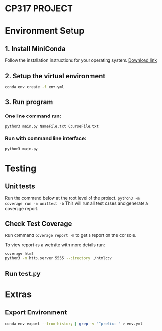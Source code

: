 # CP317 PROJECT


# Environment Setup

## 1. Install MiniConda
Follow the installation instructions for your operating system. [Download link](https://docs.conda.io/en/latest/miniconda.html)

## 2. Setup the virtual environment

```bash
conda env create -f env.yml
```

## 3. Run program
### One line command run:
```bash
python3 main.py NameFile.txt CourseFile.txt
```

### Run with command line interface:
```bash
python3 main.py
```

# Testing

## Unit tests
Run the command below at the root level of the project.
`python3 -m coverage run -m unittest -b`
This will run all test cases and generate a coverage report.

## Check Test Coverage
Run command `coverage report -m` to get a report on the console.

To view report as a website with more details run:
```bash
coverage html
python3 -m http.server 5555 --directory ./htmlcov
```

## Run test.py 

# Extras

## Export Environment
```bash
conda env export --from-history | grep -v "^prefix: " > env.yml
```

